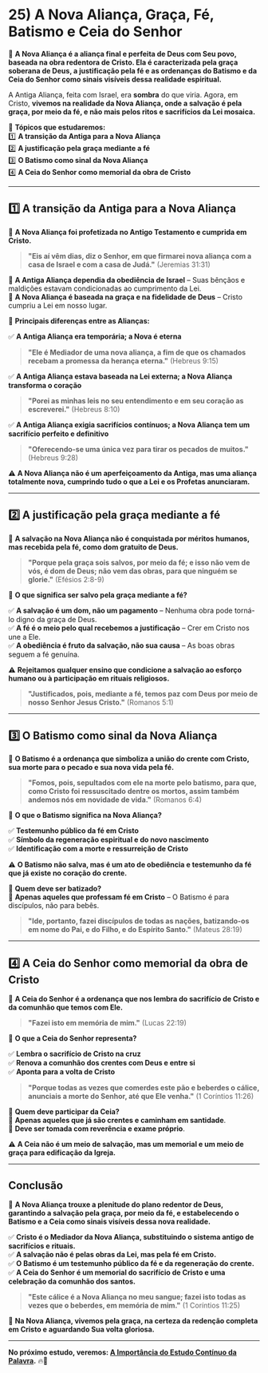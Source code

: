 # **25) A Nova Aliança, Graça, Fé, Batismo e Ceia do Senhor**  

📜 **A Nova Aliança é a aliança final e perfeita de Deus com Seu povo, baseada na obra redentora de Cristo. Ela é caracterizada pela graça soberana de Deus, a justificação pela fé e as ordenanças do Batismo e da Ceia do Senhor como sinais visíveis dessa realidade espiritual.**  

A Antiga Aliança, feita com Israel, era **sombra** do que viria. Agora, em Cristo, **vivemos na realidade da Nova Aliança, onde a salvação é pela graça, por meio da fé, e não mais pelos ritos e sacrifícios da Lei mosaica.**  

📌 **Tópicos que estudaremos:**  
1️⃣ **A transição da Antiga para a Nova Aliança**  
2️⃣ **A justificação pela graça mediante a fé**  
3️⃣ **O Batismo como sinal da Nova Aliança**  
4️⃣ **A Ceia do Senhor como memorial da obra de Cristo**  

---

## **1️⃣ A transição da Antiga para a Nova Aliança**  

📜 **A Nova Aliança foi profetizada no Antigo Testamento e cumprida em Cristo.**  

> **"Eis aí vêm dias, diz o Senhor, em que firmarei nova aliança com a casa de Israel e com a casa de Judá."** (Jeremias 31:31)  

🔹 **A Antiga Aliança dependia da obediência de Israel** – Suas bênçãos e maldições estavam condicionadas ao cumprimento da Lei.  
🔹 **A Nova Aliança é baseada na graça e na fidelidade de Deus** – Cristo cumpriu a Lei em nosso lugar.  

📌 **Principais diferenças entre as Alianças:**  

✅ **A Antiga Aliança era temporária; a Nova é eterna**  
> **"Ele é Mediador de uma nova aliança, a fim de que os chamados recebam a promessa da herança eterna."** (Hebreus 9:15)  

✅ **A Antiga Aliança estava baseada na Lei externa; a Nova Aliança transforma o coração**  
> **"Porei as minhas leis no seu entendimento e em seu coração as escreverei."** (Hebreus 8:10)  

✅ **A Antiga Aliança exigia sacrifícios contínuos; a Nova Aliança tem um sacrifício perfeito e definitivo**  
> **"Oferecendo-se uma única vez para tirar os pecados de muitos."** (Hebreus 9:28)  

⚠️ **A Nova Aliança não é um aperfeiçoamento da Antiga, mas uma aliança totalmente nova, cumprindo tudo o que a Lei e os Profetas anunciaram.**  

---

## **2️⃣ A justificação pela graça mediante a fé**  

📜 **A salvação na Nova Aliança não é conquistada por méritos humanos, mas recebida pela fé, como dom gratuito de Deus.**  

> **"Porque pela graça sois salvos, por meio da fé; e isso não vem de vós, é dom de Deus; não vem das obras, para que ninguém se glorie."** (Efésios 2:8-9)  

📌 **O que significa ser salvo pela graça mediante a fé?**  

✅ **A salvação é um dom, não um pagamento** – Nenhuma obra pode torná-lo digno da graça de Deus.  
✅ **A fé é o meio pelo qual recebemos a justificação** – Crer em Cristo nos une a Ele.  
✅ **A obediência é fruto da salvação, não sua causa** – As boas obras seguem a fé genuína.  

⚠️ **Rejeitamos qualquer ensino que condicione a salvação ao esforço humano ou à participação em rituais religiosos.**  

> **"Justificados, pois, mediante a fé, temos paz com Deus por meio de nosso Senhor Jesus Cristo."** (Romanos 5:1)  

---

## **3️⃣ O Batismo como sinal da Nova Aliança**  

📜 **O Batismo é a ordenança que simboliza a união do crente com Cristo, sua morte para o pecado e sua nova vida pela fé.**  

> **"Fomos, pois, sepultados com ele na morte pelo batismo, para que, como Cristo foi ressuscitado dentre os mortos, assim também andemos nós em novidade de vida."** (Romanos 6:4)  

📌 **O que o Batismo significa na Nova Aliança?**  

✅ **Testemunho público da fé em Cristo**  
✅ **Símbolo da regeneração espiritual e do novo nascimento**  
✅ **Identificação com a morte e ressurreição de Cristo**  

⚠️ **O Batismo não salva, mas é um ato de obediência e testemunho da fé que já existe no coração do crente.**  

📌 **Quem deve ser batizado?**  
🔹 **Apenas aqueles que professam fé em Cristo** – O Batismo é para discípulos, não para bebês.  
> **"Ide, portanto, fazei discípulos de todas as nações, batizando-os em nome do Pai, e do Filho, e do Espírito Santo."** (Mateus 28:19)  

---

## **4️⃣ A Ceia do Senhor como memorial da obra de Cristo**  

📜 **A Ceia do Senhor é a ordenança que nos lembra do sacrifício de Cristo e da comunhão que temos com Ele.**  

> **"Fazei isto em memória de mim."** (Lucas 22:19)  

📌 **O que a Ceia do Senhor representa?**  

✅ **Lembra o sacrifício de Cristo na cruz**  
✅ **Renova a comunhão dos crentes com Deus e entre si**  
✅ **Aponta para a volta de Cristo**  

> **"Porque todas as vezes que comerdes este pão e beberdes o cálice, anunciais a morte do Senhor, até que Ele venha."** (1 Coríntios 11:26)  

📌 **Quem deve participar da Ceia?**  
🔹 **Apenas aqueles que já são crentes e caminham em santidade**.  
🔹 **Deve ser tomada com reverência e exame próprio**.  

⚠️ **A Ceia não é um meio de salvação, mas um memorial e um meio de graça para edificação da Igreja.**  

---

## **Conclusão**  

📜 **A Nova Aliança trouxe a plenitude do plano redentor de Deus, garantindo a salvação pela graça, por meio da fé, e estabelecendo o Batismo e a Ceia como sinais visíveis dessa nova realidade.**  

✅ **Cristo é o Mediador da Nova Aliança, substituindo o sistema antigo de sacrifícios e rituais.**  
✅ **A salvação não é pelas obras da Lei, mas pela fé em Cristo.**  
✅ **O Batismo é um testemunho público da fé e da regeneração do crente.**  
✅ **A Ceia do Senhor é um memorial do sacrifício de Cristo e uma celebração da comunhão dos santos.**  

> **"Este cálice é a Nova Aliança no meu sangue; fazei isto todas as vezes que o beberdes, em memória de mim."** (1 Coríntios 11:25)  

📌 **Na Nova Aliança, vivemos pela graça, na certeza da redenção completa em Cristo e aguardando Sua volta gloriosa.**  

---

**No próximo estudo, veremos: [A Importância do Estudo Contínuo da Palavra](estudo-biblico.md).** 🔥📖  
